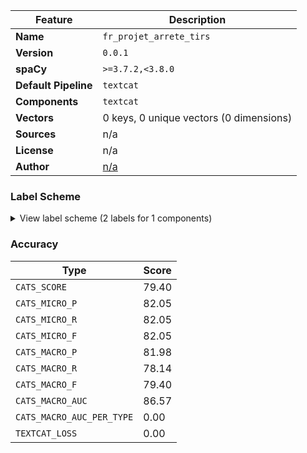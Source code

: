 | Feature | Description |
| --- | --- |
| **Name** | `fr_projet_arrete_tirs` |
| **Version** | `0.0.1` |
| **spaCy** | `>=3.7.2,<3.8.0` |
| **Default Pipeline** | `textcat` |
| **Components** | `textcat` |
| **Vectors** | 0 keys, 0 unique vectors (0 dimensions) |
| **Sources** | n/a |
| **License** | n/a |
| **Author** | [n/a]() |

### Label Scheme

<details>

<summary>View label scheme (2 labels for 1 components)</summary>

| Component | Labels |
| --- | --- |
| **`textcat`** | `Défavorable`, `Favorable` |

</details>

### Accuracy

| Type | Score |
| --- | --- |
| `CATS_SCORE` | 79.40 |
| `CATS_MICRO_P` | 82.05 |
| `CATS_MICRO_R` | 82.05 |
| `CATS_MICRO_F` | 82.05 |
| `CATS_MACRO_P` | 81.98 |
| `CATS_MACRO_R` | 78.14 |
| `CATS_MACRO_F` | 79.40 |
| `CATS_MACRO_AUC` | 86.57 |
| `CATS_MACRO_AUC_PER_TYPE` | 0.00 |
| `TEXTCAT_LOSS` | 0.00 |